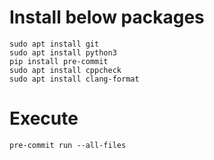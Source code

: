 # Install below packages 
```sudo apt update 
sudo apt install git 
sudo apt install python3
pip install pre-commit    
sudo apt install cppcheck
sudo apt install clang-format
```

# Execute
`pre-commit run --all-files`

